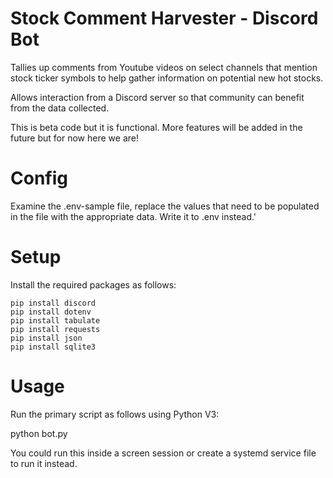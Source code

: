 # Stock Comment Harvester - Discord Bot

Tallies up comments from Youtube videos on select channels that mention stock
ticker symbols to help gather information on potential new hot stocks.

Allows interaction from a Discord server so that community can benefit from the
data collected.

This is beta code but it is functional.  More features will be added in the
future but for now here we are!

# Config

Examine the .env-sample file, replace the values that need to be populated in
the file with the appropriate data.  Write it to .env instead.'

# Setup

Install the required packages as follows:

```
pip install discord
pip install dotenv
pip install tabulate
pip install requests
pip install json
pip install sqlite3
```

# Usage

Run the primary script as follows using Python V3:

python bot.py

You could run this inside a screen session or create a systemd service file to
run it instead.
